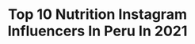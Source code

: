 ---
title: Top 10 Nutrition Instagram Influencers In Peru In 2021
description: >-
  Find top nutrition Instagram influencers in Peru in 2021. Most popular hashtags: #yomequedoencasa #saludybienestar #photooftheday.
platform: Instagram
hits: 18
text_top: Identify the best Instagram influencers on inBeat.
text_bottom: Our search engine has 18 Instagram influencers like this in Peru for you to work with.
profiles:
  - username: "victor_latinlover"
    fullname: >-
      Latin Lover
    bio: >-
      “Todo o Nada”. Conductor,Luchador,Actor y Empresario Twitter: @victorlatin77 Suplementos @latin.nutrition Contacto : kikirikiiic@gmail.com
    location: "Peru"
    followers: 126321
    engagement: 219
    commentsToLikes: 0.045549
    id: ck6u8944xq5vw0j71njbpay8o
    verified: true
    hashtags: "#family, #dance, #life, #gad"
  - username: "macawellness"
    fullname: >-
      MACA 🌻 Nutricionista, RD, MBA
    bio: >-
      Entre lo sano, rico y real 🌿 Nutriendo cuerpo-mente ✨ #NutricionREAL🤘🏼 💌info.macawellness@gmail.com @asicsfrontrunner🇵🇪 @fitbitlatam Tengo PODCAST🎙⬇️
    location: "Peru"
    followers: 54682
    engagement: 308
    commentsToLikes: 0.044792
    id: ck5pytz39xsol0i11wbqe26fk
    verified: true
    hashtags: "#anotalo, #macaeduca, #nutricionreal, #plantbased"
  - username: "carlazaplana"
    fullname: >-
      Carla Zaplana
    bio: >-
      🥬Dietista-Nutricionista (Plant-Based) 📚COME LIMPIO: Alimentación para el cuerpo, la mente y las emociones 🚺Nutrición Femenina 📍Perú✈️ 👇 Más info aquí:
    location: "Peru"
    followers: 95119
    engagement: 111
    commentsToLikes: 0.065013
    id: ck5q0pmxv753e0i11wal65ycx
    verified: true
    hashtags: "#silencio, #coronavirus, #holisticnutrition, #saludybienestar"
  - username: "marianahidalgog"
    fullname: >-
      Mariana | Nutrición + Hábitos
    bio: >-
      ~ Te enseño a comer y a crear hábitos sanos para que cambies de vida, no solo de talla 🍇 ~ 💌 | Citas: mhgnutricionista@gmail.com RESFRÍO+TIPS 👇🏽
    location: "Peru"
    followers: 91749
    engagement: 462
    commentsToLikes: 0.041053
    id: ck6u91w0cv08a0j71afz0zsxy
    verified: false
    hashtags: "#nutricionista, #peru, #nutricion, #yococinoencasa"
  - username: "vivianadeferrari"
    fullname: >-
      Self Love Coach
    bio: >-
      ⚡️Be you⚡️ Public Speaker | Reprogram your mind | Make it simple | Love Self Work 👇🏼Y O U T U B E
    location: "Peru"
    followers: 46286
    engagement: 590
    commentsToLikes: 0.028814
    id: ck6tt9c619cdg0j71yyfxjsnr
    verified: false
    hashtags: "#positivevibes, #positivemindset, #amorpropio, #positivemind"
  - username: "fuchsrally"
    fullname: >-
      Nicolás Fuchs- 🏁Oficial🏁
    bio: >-
      🇵🇪 2021 de vuelta a los orígenes!! 🏁Rally!! 🏆🥇Nuevos proyectos deportivos y empresariales. 😊 A influir favorablemente en la vida de la gente!!! .
    location: "Peru"
    followers: 35029
    engagement: 141
    commentsToLikes: 0.018255
    id: ck0u6rawt2p5e0i19ahsrjo3f
    verified: true
    hashtags: "#yomequedoencasa, #herbalifenutritionper, #offroad, #fuchsrally"
  - username: "kate_miranda_23"
    fullname: >-
      Kate Miranda 🐰🌎✈️💕
    bio: >-
      📍Peruvian Girl 🙋🏻‍♀️❣️ 🧠 Aviación Comercial 🛩💺 🍏🍍Nutrición 👉🏻👸🏻 RESILIENTE 🎂 25 - 11 💪🏻🏋🏼‍♀️ Amante del gym ✌🏻🍃 Peace And Love
    location: "Peru"
    followers: 35390
    engagement: 153
    commentsToLikes: 0.049152
    id: ck5zrd8vawd7e0i14c2wvxym3
    verified: false
    hashtags: "#piropo, #quemadores, #proteinas, #anfitriona"
  - username: "tete_novoa_oficial"
    fullname: >-
      Tete Novoa Oficial
    bio: >-
      🎤Cantante y compositor en @saratogaoficial 🔥 Artista solista, amante❤ de los animales🐶 y del deporte🏋️‍♂️ ⬇️👕NUEVO MERCHAND OFICIAL🧢⬇️
    location: "Peru"
    followers: 32786
    engagement: 581
    commentsToLikes: 0.019700
    id: ck5c26baxwmfc0i11tdcr5bfu
    verified: false
    hashtags: "#rockandfitness, #fitnessboy, #repost, #merch"
  - username: "caparus"
    fullname: >-
      🌺V A L E R I A   C A P A R Ó🌺
    bio: >-
      📍Lima - Perú 17 años🌻 Nutrición UPC 📚🍎 @vesia.nutricion 🥑
    location: "Peru"
    followers: 2716
    engagement: 2132
    commentsToLikes: 0.069962
    id: ckap65fpneh350i78r3doxklc
    verified: false
    hashtags: ""
  - username: "crisisyak"
    fullname: >-
      C R I S
    bio: >-
      新垣 クリス 🇯🇵🇵🇪 Estudiante de Nutrición, me gustan las plantas, soy adicta a los dulces y medio otaku
    location: "Peru"
    followers: 6506
    engagement: 1118
    commentsToLikes: 0.028081
    id: ck9hcp6gwmfip0j78u0o1w1hw
    verified: false
    hashtags: "#photooftheday, #sakura, #potd, #anime"
---